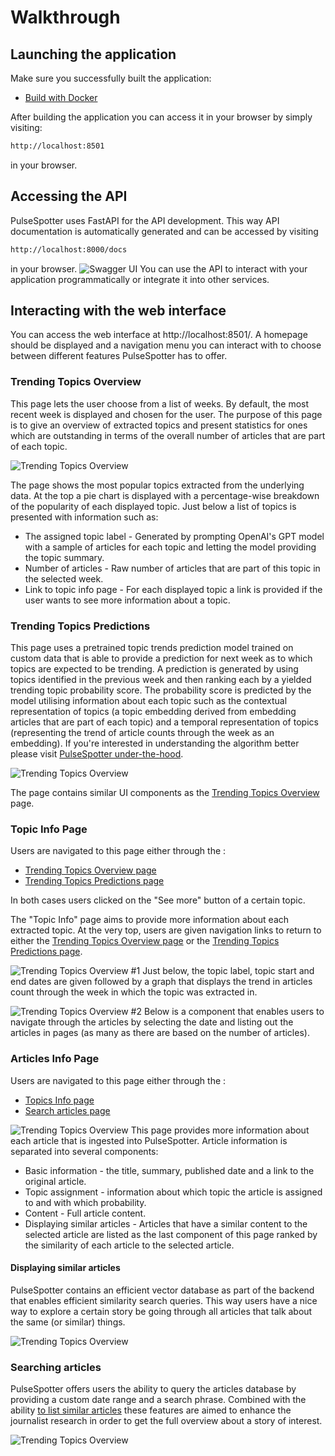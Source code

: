 # Walkthrough

## Launching the application
Make sure you successfully built the application:
- [Build with Docker](build-with-docker.md)

After building the application you can access it in your browser by simply visiting: 
```bash
http://localhost:8501
```
in your browser.

## Accessing the API
PulseSpotter uses FastAPI for the API development. This way API documentation is automatically generated and can
be accessed by visiting
```bash
http://localhost:8000/docs
```
in your browser.
![Swagger UI](../images/screenshots/api-docs.png)
You can use the API to interact with your application programmatically or integrate it into other services.

## Interacting with the web interface

You can access the web interface at http://localhost:8501/. A homepage should be displayed and a navigation menu you
can interact with to choose between different features PulseSpotter has to offer.

### Trending Topics Overview
This page lets the user choose from a list of weeks. By default, the most recent week is displayed and chosen for the
user. The purpose of this page is to give an overview of extracted topics and present statistics for ones which are 
outstanding in terms of the overall number of articles that are part of each topic.

![Trending Topics Overview](../images/screenshots/topic_trends_overview.png)

The page shows the most popular topics extracted from the underlying data. At the top a pie chart is displayed with 
a percentage-wise breakdown of the popularity of each displayed topic. Just below a list of topics is presented with 
information such as:
- The assigned topic label - Generated by prompting OpenAI's GPT model with a sample of articles for each topic and letting the model providing the topic summary.
- Number of articles - Raw number of articles that are part of this topic in the selected week.
- Link to topic info page - For each displayed topic a link is provided if the user wants to see more information about a topic.

### Trending Topics Predictions
This page uses a pretrained topic trends prediction model trained on custom data that is able to provide a prediction
for next week as to which topics are expected to be trending. A prediction is generated by using topics identified in the
previous week and then ranking each by a yielded trending topic probability score. The probability score is predicted by
the model utilising information about each topic such as the contextual representation of topics (a topic embedding
derived from embedding articles that are part of each topic) and a temporal representation of topics (representing the
trend of article counts through the week as an embedding). If you're interested in understanding the algorithm better
please visit [PulseSpotter under-the-hood](algo.md).

![Trending Topics Overview](../images/screenshots/topic_trends_prediction.png)

The page contains similar UI components as the [Trending Topics Overview](#trending-topics-overview) page.

### Topic Info Page
Users are navigated to this page either through the :
- [Trending Topics Overview page](#trending-topics-overview)
- [Trending Topics Predictions page](#trending-topics-predictions)

In both cases users clicked on the "See more" button of a certain topic.

The "Topic Info" page aims to provide more information about each extracted topic. At the very top, users are 
given navigation links to return to either the [Trending Topics Overview page](#trending-topics-overview) or 
the [Trending Topics Predictions page](#trending-topics-predictions).

![Trending Topics Overview #1](../images/screenshots/topic_info_1.png)
Just below, the topic label, topic start and end dates are given followed by a graph that displays the trend in 
articles count through the week in which the topic was extracted in.

![Trending Topics Overview #2](../images/screenshots/topic_info_2.png)
Below is a component that enables users to navigate through the articles by selecting the date and listing out the
articles in pages (as many as there are based on the number of articles).

### Articles Info Page
Users are navigated to this page either through the :
- [Topics Info page](#topic-info-page)
- [Search articles page](#searching-articles)

![Trending Topics Overview](../images/screenshots/articles_info.png)
This page provides more information about each article that is ingested into PulseSpotter.
Article information is separated into several components:
- Basic information - the title, summary, published date and a link to the original article.
- Topic assignment - information about which topic the article is assigned to and with which probability.
- Content - Full article content.
- Displaying similar articles - Articles that have a similar content to the selected article are listed as the last 
component of this page ranked by the similarity of each article to the selected article.

#### Displaying similar articles
PulseSpotter contains an efficient vector database as part of the backend that enables
efficient similarity search queries. This way users have a nice way to explore a certain story be going through
all articles that talk about the same (or similar) things.

![Trending Topics Overview](../images/screenshots/similar_articles.png)

### Searching articles
PulseSpotter offers users the ability to query the articles database by providing a custom date range and a search
phrase. Combined with the ability [to list similar articles](#displaying-similar-articles) these features are aimed
to enhance the journalist research in order to get the full overview about a story of interest. 

![Trending Topics Overview](../images/screenshots/search_articles.png)

